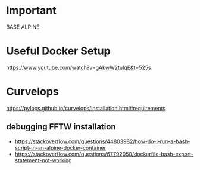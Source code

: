 # Important
BASE ALPINE

# Useful Docker Setup
https://www.youtube.com/watch?v=gAkwW2tuIqE&t=525s

# Curvelops
https://pylops.github.io/curvelops/installation.html#requirements

## debugging FFTW installation
- https://stackoverflow.com/questions/44803982/how-do-i-run-a-bash-script-in-an-alpine-docker-container
- https://stackoverflow.com/questions/67792050/dockerfile-bash-export-statement-not-working